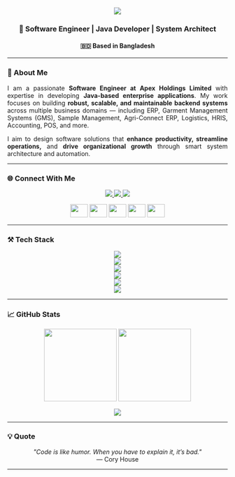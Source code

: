 <h1 align="center">
  <img src="https://readme-typing-svg.herokuapp.com?font=Righteous&size=35&center=true&vCenter=true&width=600&height=70&duration=4000&lines=Hi+There!+👋;+I'm+Rafiul+Hasan+Tonmoy!;" />
</h1>

<h3 align="center">🚀 Software Engineer | Java Developer | System Architect</h3>
<h4 align="center">🇧🇩 Based in Bangladesh</h4>

---

### 🧠 About Me
<div align="justify">
  <p>
    I am a passionate <b>Software Engineer at Apex Holdings Limited</b> with expertise in developing <b>Java-based enterprise applications</b>.  
    My work focuses on building <b>robust, scalable, and maintainable backend systems</b> across multiple business domains — including ERP, Garment Management Systems (GMS), Sample Management, Agri-Connect ERP, Logistics, HRIS, Accounting, POS, and more.
  </p>
  <p>
    I aim to design software solutions that <b>enhance productivity, streamline operations,</b> and <b>drive organizational growth</b> through smart system architecture and automation.
  </p>
</div>

---

### 🌐 Connect With Me
<p align="center">
  <a href="mailto:rhtonmoyhd@gmail.com">
    <img src="https://img.shields.io/badge/Gmail-333333?style=for-the-badge&logo=gmail&logoColor=red" />
  </a>
  <a href="https://linkedin.com/in/rh-tonmoy" target="_blank">
    <img src="https://img.shields.io/badge/LinkedIn-0077B5?style=for-the-badge&logo=linkedin&logoColor=white" />
  </a>
  <a href="https://rhtonmoy.netlify.app" target="_blank">
    <img src="https://img.shields.io/badge/Portfolio-FF5722?style=for-the-badge&logo=todoist&logoColor=white" />
  </a>
</p>

<p align="center">
  <a href="https://www.leetcode.com/rhtonmoy" target="_blank"><img src="https://raw.githubusercontent.com/rahuldkjain/github-profile-readme-generator/master/src/images/icons/Social/leet-code.svg" height="30" width="40" /></a>
  <a href="https://twitter.com/rhtonmoyhd" target="_blank"><img src="https://raw.githubusercontent.com/rahuldkjain/github-profile-readme-generator/master/src/images/icons/Social/twitter.svg" height="30" width="40" /></a>
  <a href="https://fb.com/rh.tonmoy007" target="_blank"><img src="https://raw.githubusercontent.com/rahuldkjain/github-profile-readme-generator/master/src/images/icons/Social/facebook.svg" height="30" width="40" /></a>
  <a href="https://www.hackerrank.com/rhtonmoy" target="_blank"><img src="https://raw.githubusercontent.com/rahuldkjain/github-profile-readme-generator/master/src/images/icons/Social/hackerrank.svg" height="30" width="40" /></a>
  <a href="https://auth.geeksforgeeks.org/user/rhtonmoy" target="_blank"><img src="https://raw.githubusercontent.com/rahuldkjain/github-profile-readme-generator/master/src/images/icons/Social/geeks-for-geeks.svg" height="30" width="40" /></a>
</p>

---

### ⚒️ Tech Stack

<div align="center">
  <img src="https://skillicons.dev/icons?i=java,spring,hibernate,maven,php" /><br/>
  <img src="https://skillicons.dev/icons?i=react,vite,nextjs,js,jquery,html,css,bootstrap" /><br/>
  <img src="https://skillicons.dev/icons?i=mysql,postgres" /><br/>
  <img src="https://skillicons.dev/icons?i=postman,powershell" /><br/>
  <img src="https://skillicons.dev/icons?i=github,docker,kubernetes" /><br/>
  <img src="https://skillicons.dev/icons?i=vscode,idea,eclipse" />
</div>

---

### 📈 GitHub Stats
<p align="center">
  <img src="https://github-readme-stats.vercel.app/api?username=rhtonmoy1&show_icons=true&theme=tokyonight" height="166" />
  <img src="https://github-readme-streak-stats.herokuapp.com/?user=rhtonmoy1&theme=tokyonight" height="166" />
</p>


<p align="center">
  <img src="https://github-readme-activity-graph.vercel.app/graph?username=rhtonmoy1&theme=react-dark&bg_color=20232a&hide_border=true" />
</p>

---

### 💡 Quote
<p align="center">
  <i>"Code is like humor. When you have to explain it, it’s bad."</i><br/>
  — Cory House
</p>

---

